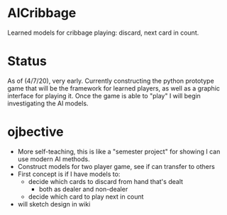 # AICribbage
Learned models for cribbage playing: discard, next card in count.

# Status

As of (4/7/20), very early. Currently constructing the python prototype game that will be the framework for learned players, as well as a graphic interface for playing it. Once the game is able to "play" I will begin investigating the AI models.

# ojbective

* More self-teaching, this is like a "semester project" for showing I can use modern AI methods.
* Construct models for two player game, see if can transfer to others
* First concept is if I have models to:
    * decide which cards to discard from hand that's dealt
        * both as dealer and non-dealer
    * decide which card to play next in count
* will sketch design in wiki
